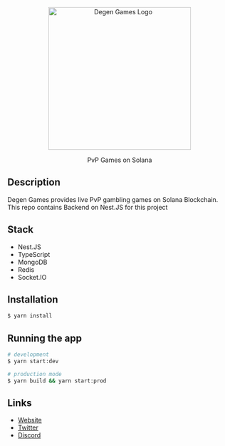 <p align="center">
  <a href="https://www.degen-games.com" target="blank"><img src="https://www.degen-games.com/logo.png" width="320" alt="Degen Games Logo" /></a>
</p>


  <p align="center">PvP Games on Solana</p>
    <p align="center">

## Description

Degen Games provides live PvP gambling games on Solana Blockchain. This repo contains Backend on Nest.JS for this project

## Stack
- Nest.JS
- TypeScript
- MongoDB
- Redis
- Socket.IO

## Installation

```bash
$ yarn install
```

## Running the app

```bash
# development
$ yarn start:dev

# production mode
$ yarn build && yarn start:prod
```

## Links

- [Website](https://www.degen-games.com)
- [Twitter](https://twitter.com/degen_games_sol)
- [Discord](https://discord.com/invite/pZZWHsRKaJ)
